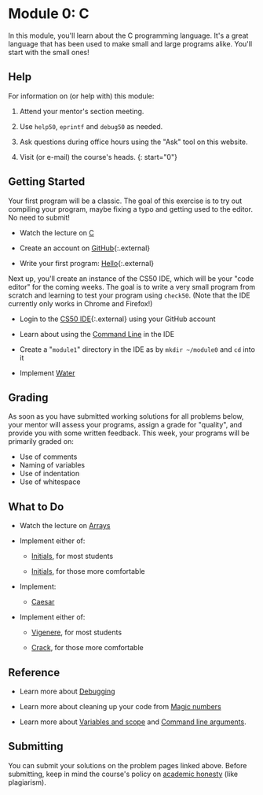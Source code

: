 # Module 0: C

In this module, you'll learn about the C programming language. It's a great language that has been used to make small and large programs alike. You'll start with the small ones!


## Help

For information on (or help with) this module:

1. Attend your mentor's section meeting.

1. Use `help50`, `eprintf` and `debug50` as needed.

1. Ask questions during office hours using the "Ask" tool on this website.

1. Visit (or e-mail) the course's heads.
{: start="0"}


## Getting Started

Your first program will be a classic. The goal of this exercise is to try out compiling your program, maybe fixing a typo and getting used to the editor. No need to submit!

- Watch the lecture on [C](/lectures/c)

- Create an account on [GitHub](https://github.com/join){:.external}

- Write your first program: [Hello](https://lab.cs50.io/uva/cs50x/master/problems/hello/){:.external}

Next up, you'll create an instance of the CS50 IDE, which will be your "code editor" for the coming weeks. The goal is to write a very small program from scratch and learning to test your program using `check50`. (Note that the IDE currently only works in Chrome and Firefox!)

- Login to the [CS50 IDE](https://ide.cs50.io/){:.external} using your GitHub account

- Learn about using the [Command Line](/shorts/command-line) in the IDE

- Create a "`module1`" directory in the IDE as by `mkdir ~/module0` and `cd` into it

- Implement [Water](/problems/water)


## Grading

As soon as you have submitted working solutions for all problems below, your mentor will assess your programs, assign a grade for "quality", and provide you with some written feedback. This week, your programs will be primarily graded on:

- Use of comments
- Naming of variables
- Use of indentation
- Use of whitespace


## What to Do

- Watch the lecture on [Arrays](/lectures/arrays)

- Implement either of:

    - [Initials](/problems/initials-less), for most students

    - [Initials](/problems/initials-more), for those more comfortable

- Implement:

    - [Caesar](/problems/caesar)

- Implement either of:

    - [Vigenere](/problems/vigenere), for most students

    - [Crack](/problems/crack), for those more comfortable


## Reference

- Learn more about [Debugging](https://www.youtube.com/embed/w4TAY2HPLEg?autoplay=1&rel=0)

- Learn more about cleaning up your code from [Magic numbers](https://www.youtube.com/embed/vK_naJkrtjc?autoplay=1&rel=0)

- Learn more about [Variables and scope](https://www.youtube.com/embed/GiFbdVGjF9I?autoplay=1&rel=0) and [Command line arguments](https://www.youtube.com/embed/GiFbdVGjF9I?autoplay=1&rel=0).


## Submitting

You can submit your solutions on the problem pages linked above. Before submitting, keep in mind the course's policy on [academic honesty](/syllabus#samenwerken-fraude-en-plagiaat) (like plagiarism).
